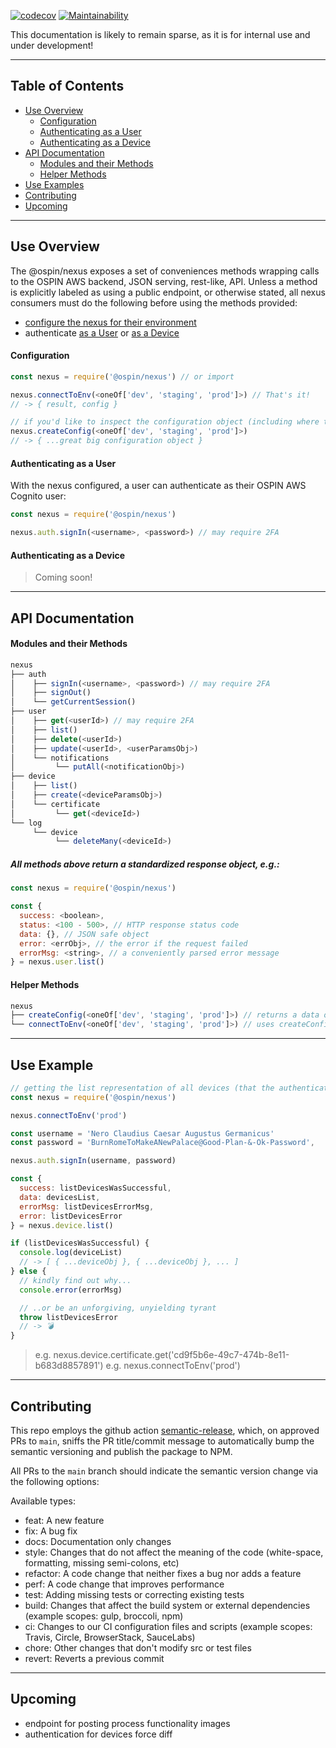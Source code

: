 [![codecov](https://codecov.io/gh/ospin-web-dev/nexus/branch/main/graph/badge.svg?token=Js7X2xLEwB)](https://codecov.io/gh/ospin-web-dev/nexus)
[![Maintainability](https://api.codeclimate.com/v1/badges/a404fb8a258e6f46b81f/maintainability)](https://codeclimate.com/github/ospin-web-dev/nexus/maintainability)

This documentation is likely to remain sparse, as it is for internal use and under development!

---

## Table of Contents

- [Use Overview](#UseOverview)
  - [Configuration](#Configuration)
  - [Authenticating as a User](#Authenticating-as-a-User)
  - [Authenticating as a Device](#Authenticating-as-a-Device)
- [API Documentation](#API-documentation)
  - [Modules and their Methods](#modules-and-their-methods)
  - [Helper Methods](#helper-methods)
- [Use Examples](#Use-Examples)
- [Contributing](#Contributing)
- [Upcoming](#Upcoming)

---

## <a name="UseOverview">Use Overview</a>

The @ospin/nexus exposes a set of conveniences methods wrapping calls to the OSPIN AWS backend, JSON serving, rest-like, API. Unless a method is explicitly labeled as using a public endpoint, or otherwise stated, all nexus consumers must do the following before using the methods provided:
  - [configure the nexus for their environment](#Configuration)
  - authenticate [as a User](#Authenticating-as-a-User) or [as a Device](#Authenticating-as-a-Device)

#### <a name="Configuration">Configuration</a>
```js
const nexus = require('@ospin/nexus') // or import

nexus.connectToEnv(<oneOf['dev', 'staging', 'prod']>) // That's it!
// -> { result, config }

// if you'd like to inspect the configuration object (including where the nexus is making calls to):
nexus.createConfig(<oneOf['dev', 'staging', 'prod']>)
// -> { ...great big configuration object }
```

#### <a name="Authenticating-as-a-User">Authenticating as a User</a>

With the nexus configured, a user can authenticate as their OSPIN AWS Cognito user:
```js
const nexus = require('@ospin/nexus')

nexus.auth.signIn(<username>, <password>) // may require 2FA
```

#### <a name="Authenticating-as-a-Device">Authenticating as a Device</a>

> Coming soon!

---

## <a name="API-documentation">API Documentation</a>

#### <a name="modules-and-their-methods">Modules and their Methods</a>

```js
nexus
├── auth
│    ├── signIn(<username>, <password>) // may require 2FA
│    ├── signOut()
│    └── getCurrentSession()
├── user
│    ├── get(<userId>) // may require 2FA
│    ├── list()
│    ├── delete(<userId>)
│    ├── update(<userId>, <userParamsObj>)
│    └── notifications
│         └── putAll(<notificationObj>)
├── device
│    ├── list()
│    ├── create(<deviceParamsObj>)
│    └── certificate
│         └── get(<deviceId>)
└── log
     └── device
          └── deleteMany(<deviceId>)
```


##### **All methods above return a standardized response object, e.g.:**
```js
const nexus = require('@ospin/nexus')

const {
  success: <boolean>,
  status: <100 - 500>, // HTTP response status code
  data: {}, // JSON safe object
  error: <errObj>, // the error if the request failed
  errorMsg: <string>, // a conveniently parsed error message
} = nexus.user.list()

```

#### <a name="helper-methods">Helper Methods</a>

```js
nexus
├── createConfig(<oneOf['dev', 'staging', 'prod']>) // returns a data object
└── connectToEnv(<oneOf['dev', 'staging', 'prod']>) // uses createConfig - sets the configuration to the nexus
```

---

## <a name="Use-Examples">Use Example</a>
```js
// getting the list representation of all devices (that the authenticated consumer is privileged to)
const nexus = require('@ospin/nexus')

nexus.connectToEnv('prod')

const username = 'Nero Claudius Caesar Augustus Germanicus'
const password = 'BurnRomeToMakeANewPalace@Good-Plan-&-Ok-Password',

nexus.auth.signIn(username, password)

const {
  success: listDevicesWasSuccessful,
  data: devicesList,
  errorMsg: listDevicesErrorMsg,
  error: listDevicesError
} = nexus.device.list()

if (listDevicesWasSuccessful) {
  console.log(deviceList)
  // -> [ { ...deviceObj }, { ...deviceObj }, ... ]
} else {
  // kindly find out why...
  console.error(errorMsg)

  // ..or be an unforgiving, unyielding tyrant
  throw listDevicesError
  // -> 💣
}

```
> e.g. nexus.device.certificate.get('cd9f5b6e-49c7-474b-8e11-b683d8857891')
> e.g. nexus.connectToEnv('prod')

---

## <a name="Contributing">Contributing</a>

This repo employs the github action [semantic-release](https://semantic-release.gitbook.io/semantic-release/), which, on approved PRs to `main`, sniffs the PR title/commit message to automatically bump the semantic versioning and publish the package to NPM.

All PRs to the `main` branch should indicate the semantic version change via the following options:

Available types:
 - feat: A new feature
 - fix: A bug fix
 - docs: Documentation only changes
 - style: Changes that do not affect the meaning of the code (white-space, formatting, missing semi-colons, etc)
 - refactor: A code change that neither fixes a bug nor adds a feature
 - perf: A code change that improves performance
 - test: Adding missing tests or correcting existing tests
 - build: Changes that affect the build system or external dependencies (example scopes: gulp, broccoli, npm)
 - ci: Changes to our CI configuration files and scripts (example scopes: Travis, Circle, BrowserStack, SauceLabs)
 - chore: Other changes that don't modify src or test files
 - revert: Reverts a previous commit

---

## <a name="Upcoming">Upcoming</a>
- endpoint for posting process functionality images
- authentication for devices
force diff
